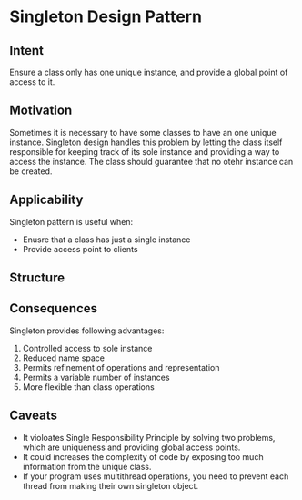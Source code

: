 # Singleton Design Pattern

## Intent

Ensure a class only has one unique instance, and provide a global point of access to it.

## Motivation

Sometimes it is necessary to have some classes to have an one unique instance. Singleton design handles this problem by letting the class itself responsible for keeping track of its sole instance and providing a way to access the instance. The class should guarantee that no otehr instance can be created.

## Applicability

Singleton pattern is useful when:

* Enusre that a class has just a single instance
* Provide access point to clients

## Structure



## Consequences

Singleton provides following advantages:

1. Controlled access to sole instance
2. Reduced name space
3. Permits refinement of operations and representation
4. Permits a variable number of instances
5. More flexible than class operations

## Caveats

* It violoates Single Responsibility Principle by solving two problems, which are uniqueness and providing global access points.
* It could increases the complexity of code by exposing too much information from the unique class.
* If your program uses multithread operations, you need to prevent each thread from making their own singleton object.